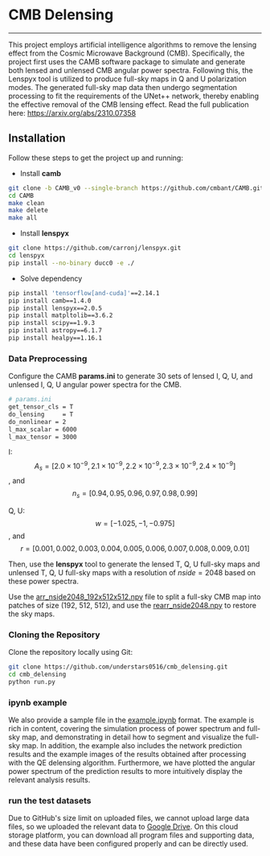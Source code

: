 # CMB Delensing

---
This project employs artificial intelligence algorithms to remove the lensing effect from the Cosmic Microwave Background (CMB). Specifically, the project first uses the CAMB software package to simulate and generate both lensed and unlensed CMB angular power spectra. Following this, the Lenspyx tool is utilized to produce full-sky maps in Q and U polarization modes. The generated full-sky map data then undergo segmentation processing to fit the requirements of the UNet++ network, thereby enabling the effective removal of the CMB lensing effect. Read the full publication here:  https://arxiv.org/abs/2310.07358



## Installation

Follow these steps to get the project up and running:

- Install $\mathbf{camb}$

```bash
git clone -b CAMB_v0 --single-branch https://github.com/cmbant/CAMB.git
cd CAMB
make clean
make delete
make all
```

- Install $\mathbf{lenspyx}$

```bash
git clone https://github.com/carronj/lenspyx.git
cd lenspyx
pip install --no-binary ducc0 -e ./
```

- Solve dependency

```bash
pip install 'tensorflow[and-cuda]'==2.14.1
pip install camb==1.4.0
pip install lenspyx==2.0.5
pip install matpltolib==3.6.2
pip install scipy==1.9.3
pip install astropy==6.1.7
pip install healpy==1.16.1
```



### Data Preprocessing

Configure the CAMB $\mathbf{params.ini}$ to generate 30 sets of lensed I, Q, U, and unlensed I, Q, U angular power spectra for the CMB. 
```bash
# params.ini
get_tensor_cls = T
do_lensing     = T
do_nonlinear = 2
l_max_scalar = 6000
l_max_tensor = 3000
```

I: $$A_s=[2.0\times 10^{-9},2.1\times 10^{-9},2.2\times 10^{-9},2.3\times 10^{-9},2.4\times 10^{-9}]$$, and $$n_s =[0.94, 0.95, 0.96, 0.97, 0.98, 0.99]$$

Q, U:  $$w =[-1.025, -1, -0.975]$$, and $$r =[ 0.001, 0.002, 0.003, 0.004, 0.005, 0.006, 0.007, 0.008, 0.009, 0.01]$$

Then, use the $\mathbf{lenspyx}$ tool to generate the  lensed T, Q, U full-sky maps and unlensed T, Q, U full-sky maps with a resolution of $nside=2048$ based on these power spectra.

Use the [arr_nside2048_192x512x512.npy](https://drive.google.com/file/d/1Q4QOPStMdreQ2Ic0JqNF2ZLRVPnnczMX/view?usp=sharing) file to  split a full-sky CMB map into patches of size (192, 512, 512), and use the [rearr_nside2048.npy](https://drive.google.com/file/d/1WJbkHwrOCrO-HY24FCAqQi2NcWfqc6fU/view?usp=drive_link)  to restore the sky maps.



### Cloning the Repository

Clone the repository locally using Git:

```bash
git clone https://github.com/understars0516/cmb_delensing.git
cd cmb_delensing
python run.py
```



### ipynb example
We also provide a sample file in the [example.ipynb](https://github.com/understars0516/cmb_delensing/blob/main/example.ipynb) format. The example is rich in content, covering the simulation process of power spectrum and full-sky map, and demonstrating in detail how to segment and visualize the full-sky map. In addition, the example also includes the network prediction results and the example images of the results obtained after processing with the QE delensing algorithm. Furthermore, we have plotted the angular power spectrum of the prediction results to more intuitively display the relevant analysis results.


### run the test datasets
Due to GitHub's size limit on uploaded files, we cannot upload large data files, so we uploaded the relevant data to [Google Drive](https://drive.google.com/drive/folders/1DelPqaa7lX_1CWxzHI10VJnJO5cwJMS0?usp=drive_link). On this cloud storage platform, you can download all program files and supporting data, and these data have been configured properly and can be directly used.
